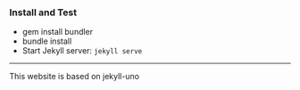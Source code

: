 


### Install and Test

* gem install bundler
* bundle install
* Start Jekyll server: `jekyll serve`

---
This website is based on jekyll-uno